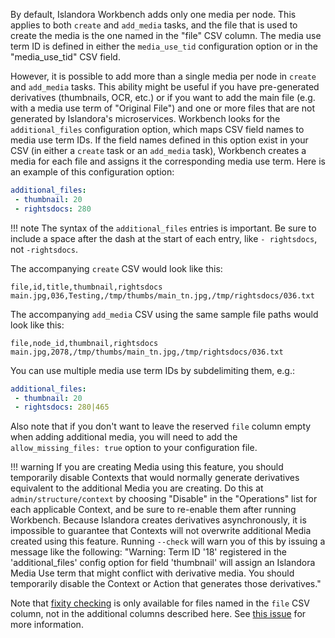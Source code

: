 By default, Islandora Workbench adds only one media per node. This applies to both `create` and `add_media` tasks, and the file that is used to create the media is the one named in the "file" CSV column. The media use term ID is defined in either the `media_use_tid` configuration option or in the "media_use_tid" CSV field.

However, it is possible to add more than a single media per node in `create` and `add_media` tasks. This ability might be useful if you have pre-generated derivatives (thumbnails, OCR, etc.) or if you want to add the main file (e.g. with a media use term of "Original File") and one or more files that are not generated by Islandora's microservices. Workbench looks for the `additional_files` configuration option, which maps CSV field names to media use term IDs. If the field names defined in this option exist in your CSV (in either a `create` task or an `add_media` task), Workbench creates a media for each file and assigns it the corresponding media use term. Here is an example of this configuration option:

```yaml
additional_files:
 - thumbnail: 20
 - rightsdocs: 280
```

!!! note
    The syntax of the `additional_files` entries is important. Be sure to include a space after the dash at the start of each entry, like `- rightsdocs`, not `-rightsdocs`.

The accompanying `create` CSV would look like this:

```text
file,id,title,thumbnail,rightsdocs
main.jpg,036,Testing,/tmp/thumbs/main_tn.jpg,/tmp/rightsdocs/036.txt
```

The accompanying `add_media` CSV using the same sample file paths would look like this:

```text
file,node_id,thumbnail,rightsdocs
main.jpg,2078,/tmp/thumbs/main_tn.jpg,/tmp/rightsdocs/036.txt
```

You can use multiple media use term IDs by subdelimiting them, e.g.:

```yaml
additional_files:
 - thumbnail: 20
 - rightsdocs: 280|465
```

Also note that if you don't want to leave the reserved `file` column empty when adding additional media, you will need to add the `allow_missing_files: true` option to your configuration file.

!!! warning
    If you are creating Media using this feature, you should temporarily disable Contexts that would normally generate derivatives equivalent to the additional Media you are creating. Do this at `admin/structure/context` by choosing "Disable" in the "Operations" list for each applicable Context, and be sure to re-enable them after running Workbench. Because Islandora creates derivatives asynchronously, it is impossible to guarantee that Contexts will not overwrite additional Media created using this feature. Running `--check` will warn you of this by issuing a message like the following: "Warning: Term ID '18' registered in the 'additional_files' config option for field 'thumbnail' will assign an Islandora Media Use term that might conflict with derivative media. You should temporarily disable the Context or Action that generates those derivatives."

Note that [fixity checking](/islandora_workbench_docs/fixity) is only available for files named in the `file` CSV column, not in the additional columns described here. See [this issue](https://github.com/mjordan/islandora_workbench/issues/307) for more information.
